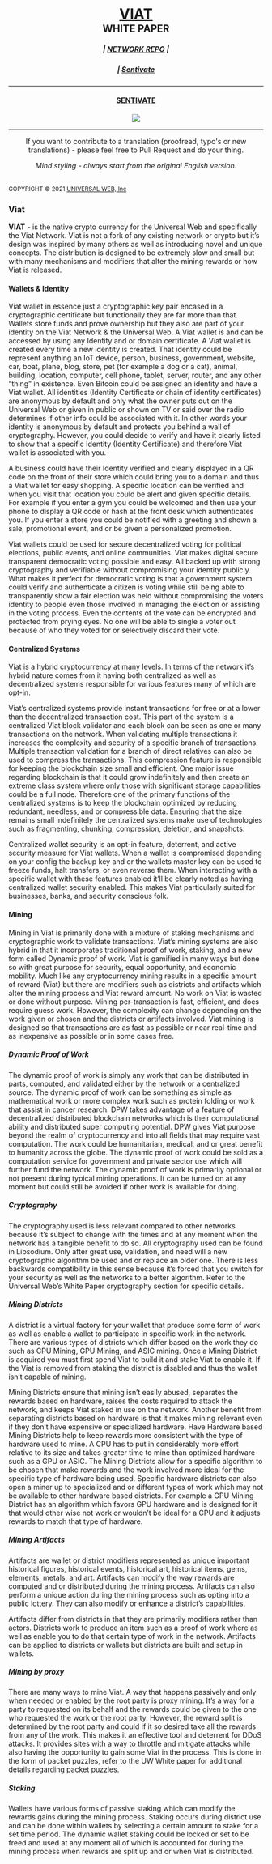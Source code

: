 <h1 align="center"><a href="https://universalweb.io">VIAT</a><br /><small><small>WHITE PAPER</small></small></h1>
<h5 align="center">| <a href="https://github.com/universalweb/Network">NETWORK REPO</a> |</h5>
<h5 align="center">| <a href="https://twitter.com/sentivate">Sentivate</a></h5>
<hr />
<a href="https://sentivate.com"><h4 align="center">SENTIVATE</h4></a>
<p align="center">
    <img src="https://sentivate.com/wp-content/uploads/brizy/3443/assets/images/iW=269&iH=274&oX=0&oY=0&cW=269&cH=274/SNTVTbig.png">
</p>
<hr/>
<p align="center">If you want to contribute to a translation (proofread, typo's or new translations) - please feel free to Pull Request and do your thing.</p>
<p align="center"><i>Mind styling - always start from the original English version.</i></p>
<br />
<small>COPYRIGHT © 2021 <a href="https://universalweb.io">UNIVERSAL WEB, Inc</a></small>

<h3>Viat</h3>
<b>VIAT</b> - is the native crypto currency for the Universal Web and specifically the Viat Network. Viat is not a fork of any existing network or crypto but it’s design was inspired by many others as well as introducing novel and unique concepts. The distribution is designed to be extremely slow and small but with many mechanisms and modifiers that alter the mining rewards or how Viat is released.

<h4>Wallets & Identity</h4>
Viat wallet in essence just a cryptographic key pair encased in a cryptographic certificate but functionally they are far more than that. Wallets store funds and prove ownership but they also are part of your identity on the Viat Network & the Universal Web. A Viat wallet is and can be accessed by using any Identity and or domain certificate. A Viat wallet is created every time a new identity is created. That identity could be represent anything an IoT device, person, business, government, website, car, boat, plane, blog, store, pet (for example a dog or a cat), animal, building, location, computer, cell phone, tablet, server, router, and any other “thing” in existence. Even Bitcoin could be assigned an identity and have a Viat wallet. All identities (Identity Certificate or chain of identity certificates) are anonymous by default and only what the owner puts out on the Universal Web or given in public or shown on TV or said over the radio determines if other info could be associated with it. In other words your identity is anonymous by default and protects you behind a wall of cryptography. However, you could decide to verify and have it clearly listed to show that a specific Identity (Identity Certificate) and therefore Viat wallet is associated with you. 

A business could have their Identity verified and clearly displayed in a QR code on the front of their store which could bring you to a domain and thus a Viat wallet for easy shopping. A specific location can be verified and when you visit that location you could be alert and given specific details. For example if you enter a gym you could be welcomed and then use your phone to display a QR code or hash at the front desk which authenticates you. If you enter a store you could be notified with a greeting and shown a sale, promotional event, and or be given a personalized promotion.

Viat wallets could be used for secure decentralized voting for political elections, public events, and online communities. Viat makes digital secure transparent democratic voting possible and easy. All backed up with strong cryptography and verifiable without compromising your identity publicly. What makes it perfect for democratic voting is that a government system could verify and authenticate a citizen is voting while still being able to transparently show a fair election was held without compromising the voters identity to people even those involved in managing the election or assisting in the voting process. Even the contents of the vote can be encrypted and protected from prying eyes. No one will be able to single a voter out because of who they voted for or selectively discard their vote.

<h4>Centralized Systems</h4>
Viat is a hybrid cryptocurrency at many levels. In terms of the network it’s hybrid nature comes from it having both centralized as well as decentralized systems responsible for various features many of which are opt-in.

Viat’s centralized systems provide instant transactions for free or at a lower than the decentralized transaction cost. This part of the system is a centralized Viat block validator and each block can be seen as one or many transactions on the network. When validating multiple transactions it increases the complexity and security of a specific branch of transactions. Multiple transaction validation for a branch of direct relatives can also be used to compress the transactions. This compression feature is responsible for keeping the blockchain size small and efficient. One major issue regarding blockchain is that it could grow indefinitely and then create an extreme class system where only those with significant storage capabilities could be a full node. Therefore one of the primary functions of the centralized systems is to keep the blockchain optimized by reducing redundant, needless, and or compressible data. Ensuring that the size remains small indefinitely the centralized systems make use of technologies such as fragmenting, chunking, compression, deletion, and snapshots.

Centralized wallet security is an opt-in feature, deterrent, and active security measure for Viat wallets. When a wallet is compromised depending on your config the backup key and or the wallets master key can be used to freeze funds, halt transfers, or even reverse them. When interacting with a specific wallet with these features enabled it’ll be clearly noted as having centralized wallet security enabled. This makes Viat particularly suited for businesses, banks, and security conscious folk.

<h4>Mining</h4>
Mining in Viat is primarily done with a mixture of staking mechanisms and cryptographic work to validate transactions. Viat’s mining systems are also hybrid in that it incorporates traditional proof of work, staking, and a new form called Dynamic proof of work. Viat is gamified in many ways but done so with great purpose for security, equal opportunity, and economic mobility. Much like any cryptocurrency mining results in a specific amount of reward (Viat) but there are modifiers such as districts and artifacts which alter the mining process and Viat reward amount. No work on Viat is wasted or done without purpose. Mining per-transaction is fast, efficient, and does require guess work. However, the complexity can change depending on the work given or chosen and the districts or artifacts involved. Viat mining is designed so that transactions are as fast as possible or near real-time and as inexpensive as possible or in some cases free.

<h5>Dynamic Proof of Work</h5>
The dynamic proof of work is simply any work that can be distributed in parts, computed, and validated either by the network or a centralized source. The dynamic proof of work can be something as simple as mathematical work or more complex work such as protein folding or work that assist in cancer research. DPW takes advantage of a feature of decentralized distributed blockchain networks which is their computational ability and distributed super computing potential. DPW gives Viat purpose beyond the realm of cryptocurrency and into all fields that may require vast computation. The work could be humanitarian, medical, and or great benefit to humanity across the globe. The dynamic proof of work could be sold as a computation service for government and private sector use which will further fund the network. The dynamic proof of work is primarily optional or not present during typical mining operations. It can be turned on at any moment but could still be avoided if other work is available for doing.

<h5>Cryptography</h5>
The cryptography used is less relevant compared to other networks because it’s subject to change with the times and at any moment when the network has a tangible benefit to do so. All cryptography used can be found in Libsodium. Only after great use, validation, and need will a new cryptographic algorithm be used and or replace an older one. There is less backwards compatibility in this sense because it’s forced that you switch for your security as well as the networks to a better algorithm. Refer to the Universal Web’s White Paper cryptography section for specific details.

<h5>Mining Districts</h5>
A district is a virtual factory for your wallet that produce some form of work as well as enable a wallet to participate in specific work in the network. There are various types of districts which differ based on the work they do such as CPU Mining, GPU Mining, and ASIC mining. Once a Mining District is acquired you must first spend Viat to build it and stake Viat to enable it. If the Viat is removed  from staking the district is disabled and thus the wallet isn’t capable of mining. 

Mining Districts ensure that mining isn’t easily abused, separates the rewards based on hardware, raises the costs required to attack the network, and keeps Viat staked in use on the network. Another benefit from separating districts based on hardware is that it makes mining relevant even if they don’t have expensive or specialized hardware. Have Hardware based Mining Districts help to keep rewards more consistent with the type of hardware used to mine. A CPU has to put in considerably more effort relative to its size and takes greater time to mine than optimized hardware such as a GPU or ASIC. The Mining Districts allow for a specific algorithm to be chosen that make rewards and the work involved more ideal for the specific type of hardware being used. Specific hardware districts can also open a miner up to specialized and or different types of work which may not be available to other hardware based districts. For example a GPU Mining District has an algorithm which favors GPU hardware and is designed for it that would other wise not work or wouldn’t be ideal for a CPU and it adjusts rewards to match that type of hardware.

<h5>Mining Artifacts</h5>
Artifacts are wallet or district modifiers represented as unique important historical figures, historical events, historical art, historical items, gems, elements, metals, and art. Artifacts can modify the way rewards are computed and or distributed during the mining process. Artifacts can also perform a unique action during the mining process such as opting into a public lottery. They can also modify or enhance a district’s capabilities.

Artifacts differ from districts in that they are primarily modifiers rather than actors. Districts work to produce an item such as a proof of work where as well as enable you to do that certain type of work in the network. Artifacts can be applied to districts or wallets but districts are built and setup in wallets.

<h5>Mining by proxy</h5>
There are many ways to mine Viat. A way that happens passively and only when needed or enabled by the root party is proxy mining. It’s a way for a party to requested on its behalf and the rewards could be given to the one who requested the work or the root party. However, the reward split is determined by the root party and could if it so desired take all the rewards from any of the work. This makes it an effective tool and deterrent for DDoS attacks. It provides sites with a way to throttle and mitigate attacks while also having the opportunity to gain some Viat in the process. This is done in the form of packet puzzles, refer to the UW White paper for additional details regarding packet puzzles.

<h5>Staking</h5>
Wallets have various forms of passive staking which can modify the rewards gains during the mining process. Staking occurs during district use and can be done within wallets by selecting a certain amount to stake for a set time period. The dynamic wallet staking could be locked or set to be freed and used at any moment all of which is accounted for during the mining process when rewards are split up and or when Viat is distributed.

